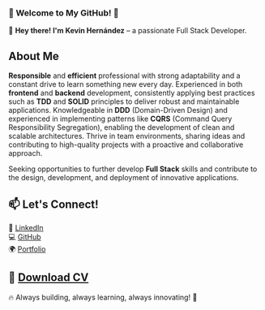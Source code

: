 ### 🚀 Welcome to My GitHub! 🚀

👋 **Hey there! I'm Kevin Hernández** – a passionate Full Stack Developer.

## About Me

**Responsible** and **efficient** professional with strong adaptability and a constant drive to learn something new every day. Experienced in both **frontend** and **backend** development, consistently applying best practices such as **TDD** and **SOLID** principles to deliver robust and maintainable applications. Knowledgeable in **DDD** (Domain-Driven Design) and experienced in implementing patterns like **CQRS** (Command Query Responsibility Segregation), enabling the development of clean and scalable architectures. Thrive in team environments, sharing ideas and contributing to high-quality projects with a proactive and collaborative approach. 

Seeking opportunities to further develop **Full Stack** skills and contribute to the design, development, and deployment of innovative applications.


## 📫 **Let's Connect!**

🔗 [LinkedIn](https://www.linkedin.com/in/kevin-hernandez-deras)  
💻 [GitHub](https://github.com/kevin0018)  
🌍 [Portfolio](https://kevin0018.github.io/portfolio)  


## 📄 [Download CV](https://drive.google.com/file/d/1LataAfX_ajC9qEtT6HS2-eb21R9hWYOu/view?usp=sharing)


🔥 Always building, always learning, always innovating! 🚀